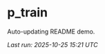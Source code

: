 # p_train

Auto-updating README demo.

<!--START_SECTION:status-->
_Last run: 2025-10-25 15:21 UTC_
<!--END_SECTION:status-->







































































































































































































































































































































































































































































































































































































































































































































































































































































































































































































































































































































































































































































































































































































































































